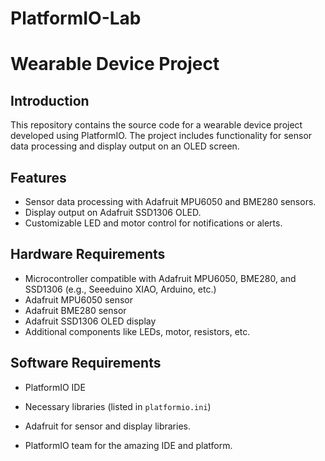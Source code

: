 # PlatformIO-Lab
# Wearable Device Project

## Introduction
This repository contains the source code for a wearable device project developed using PlatformIO. The project includes functionality for sensor data processing and display output on an OLED screen.

## Features
- Sensor data processing with Adafruit MPU6050 and BME280 sensors.
- Display output on Adafruit SSD1306 OLED.
- Customizable LED and motor control for notifications or alerts.

## Hardware Requirements
- Microcontroller compatible with Adafruit MPU6050, BME280, and SSD1306 (e.g., Seeeduino XIAO, Arduino, etc.)
- Adafruit MPU6050 sensor
- Adafruit BME280 sensor
- Adafruit SSD1306 OLED display
- Additional components like LEDs, motor, resistors, etc.

## Software Requirements
- PlatformIO IDE
- Necessary libraries (listed in `platformio.ini`)

- Adafruit for sensor and display libraries.
- PlatformIO team for the amazing IDE and platform.
